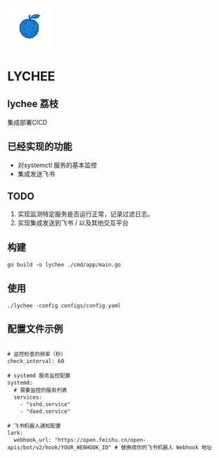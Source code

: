 


<img src="Source/title.png" alt="alt" width="20%">


# LYCHEE




## lychee 荔枝
集成部署CICD

## 已经实现的功能

* 对systemctl 服务的基本监控
* 集成发送飞书

## TODO

1. 实现监测特定服务是否运行正常，记录过滤日志。  
2. 实现集成发送到飞书 / 以及其他交互平台


## 构建

```shell
go build -o lychee ./cmd/app/main.go 

```


## 使用

```shell
./lychee -config configs/config.yaml   

```


## 配置文件示例

```shell 

# 监控检查的频率（秒）
check_interval: 60

# systemd 服务监控配置
systemd:
  # 需要监控的服务列表
  services:
    - "sshd.service"
    - "daed.service"

# 飞书机器人通知配置
lark:
  webhook_url: "https://open.feishu.cn/open-apis/bot/v2/hook/YOUR_WEBHOOK_ID" # 替换成你的飞书机器人 Webhook 地址

```



